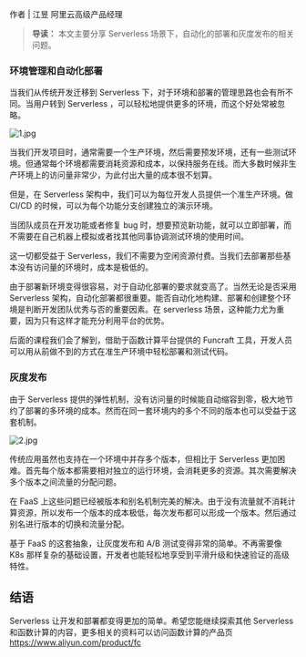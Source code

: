 作者 | 江昱 阿里云高级产品经理

> **导读：** 本文主要分享 Serverless 场景下，自动化的部署和灰度发布的相关问题。

### 环境管理和自动化部署

当我们从传统开发迁移到 Serverless 下，对于环境和部署的管理思路也会有所不同。当用户转到 Serverless
，可以轻松地提供更多的环境，而这个好处常被忽略。

![1.jpg](https://images.gitbook.cn/2020-09-14-095756.jpg)

当我们开发项目时，通常需要一个生产环境，然后需要预发环境，还有一些测试环境。但通常每个环境都需要消耗资源和成本，以保持服务在线。而大多数时候非生产环境上的访问量非常少，为此付出大量的成本很不划算。

但是，在 Serverless 架构中，我们可以为每位开发人员提供一个准生产环境。做 CI/CD 的时候，可以为每个功能分支创建独立的演示环境。

当团队成员在开发功能或者修复 bug 时，想要预览新功能，就可以立即部署，而不需要在自己机器上模拟或者找其他同事协调测试环境的使用时间。

这一切都受益于 Serverless，我们不需要为空闲资源付费。当我们去部署那些基本没有访问量的环境时，成本是极低的。

由于部署新环境变得很容易，对于自动化部署的要求就变高了。当然无论是否采用 Serverless
架构，自动化部署都很重要。能否自动化地构建、部署和创建整个环境是判断开发团队优秀与否的重要因素。在 serverless
场景，这种能力尤为重要，因为只有这样才能充分利用平台的优势。

后面的课程我们会了解到，借助于函数计算平台提供的 Funcraft 工具，开发人员可以用从前做不到的方式在准生产环境中轻松部署和测试代码。

### 灰度发布

由于 Serverless
提供的弹性机制，没有访问量的时候能自动缩容到零，极大地节约了部署的多环境的成本。然而在同一套环境内的多个不同的版本也可以受益于这套机制。

![2.jpg](https://images.gitbook.cn/2020-09-14-095757.jpg)

传统应用虽然也支持在一个环境中并存多个版本，但相比于 Serverless
更加困难。首先每个版本都需要相对独立的运行环境，会消耗更多的资源。其次需要解决多个版本之间流量的分配问题。

在 FaaS
上这些问题已经被版本和别名机制完美的解决。由于没有流量就不消耗计算资源，所以发布一个版本的成本极低，每次发布都可以形成一个版本。然后通过别名进行版本的切换和流量分配。

基于 FaaS 的这套抽象，让灰度发布和 A/B 测试变得非常的简单。不再需要像 K8s
那样复杂的基础设置，开发者也能轻松地享受到平滑升级和快速验证的高级特性。

## 结语

Serverless 让开发和部署都变得更加的简单。希望您能继续探索其他 Serverless 和函数计算的内容，更多相关的资料可以访问函数计算的产品页
<https://www.aliyun.com/product/fc>

